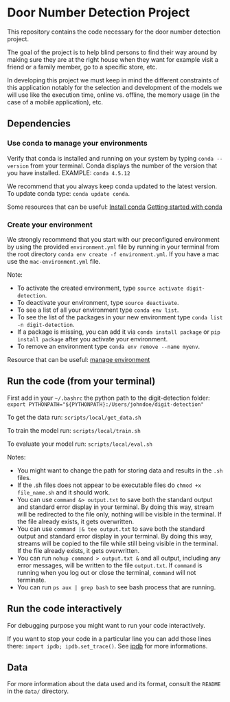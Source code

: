 # Door Number Detection Project

This repository contains the code necessary for the door number detection
project.

The goal of the project is to help blind persons to find their way around by
making sure they are at the right house when they want for example visit a
friend or a family member, go to a specific store, etc.

In developing this project we must keep in mind the different constraints of
this application notably for the selection and development of the models we
will use like the execution time, online vs. offline, the memory usage (in the
case of a mobile application), etc.

## Dependencies

### Use conda to manage your environments

Verify that conda is installed and running on your system by typing
`conda --version` from your terminal. Conda displays the number of the
version that you have installed. EXAMPLE: `conda 4.5.12`

We recommend that you always keep conda updated to the latest version.
To update conda type: `conda update conda`.

Some resources that can be useful:
[Install conda](https://conda.io/projects/conda/en/latest/user-guide/install/index.html)
[Getting started with conda](https://conda.io/projects/conda/en/latest/user-guide/getting-started.html)

### Create your environment

We strongly recommend that you start with our preconfigured
environment by using the provided `environment.yml` file by running in your
terminal from the root directory `conda env create -f environment.yml`.
If you have a mac use the `mac-environment.yml` file.

Note:
- To activate the created environment, type
`source activate digit-detection`.
- To deactivate your environment, type `source deactivate`.
- To see a list of all your environment type `conda env list`.
- To see the list of the packages in your new environment type
`conda list -n digit-detection`.
- If a package is missing, you can add it via `conda install package`
or `pip install package` after you activate your environment.
- To remove an environment type `conda env remove --name myenv`.

Resource that can be useful:
[manage environment](https://conda.io/projects/conda/en/latest/user-guide/tasks/manage-environments.html)

## Run the code (from your terminal)
First add in your `~/.bashrc` the python path to the digit-detection folder:
`export PYTHONPATH="${PYTHONPATH}:/Users/johndoe/digit-detection"`

To get the data run: `scripts/local/get_data.sh`

To train the model run: `scripts/local/train.sh`

To evaluate your model run: `scripts/local/eval.sh`

Notes:
- You might want to change the path for storing data and results in
the `.sh` files.
- If the .sh files does not appear to be executable files do
`chmod +x file_name.sh` and it should work.
- You can use `command &> output.txt` to save both the standard output
and standard error display in your terminal. By doing this way,
stream will be redirected to the file only, nothing will be visible in
the terminal. If the file already exists, it gets overwritten.
- You can use `command |& tee output.txt` to save both the standard output
and standard error display in your terminal. By doing this way,
streams will be copied to the file while still being visible in the
terminal. If the file already exists, it gets overwritten.
- You can run `nohup command > output.txt &` and all output, including
any error messages, will be written to the file `output.txt`. If
`command` is running when you log out or close the terminal,
`command` will not terminate.
- You can run `ps aux | grep bash` to see bash process that are running.

## Run the code interactively
For debugging purpose you might want to run your code interactively.

If you want to stop your code in a particular line you can add those
lines there: `import ipdb; ipdb.set_trace()`.
See [ipdb](https://pypi.org/project/ipdb/) for more informations.

## Data
For more information about the data used and its format, consult the `README`
in the `data/` directory.

